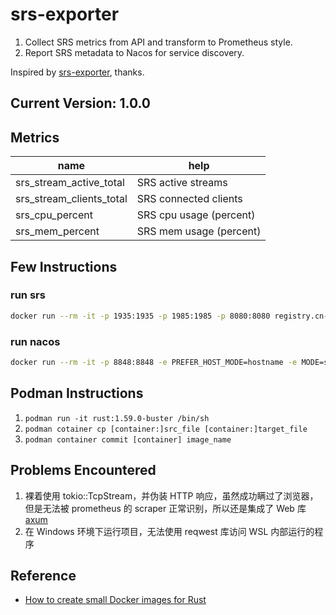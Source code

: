 # srs-exporter

1. Collect SRS metrics from API and transform to Prometheus style.
2. Report SRS metadata to Nacos for service discovery.

Inspired by [srs-exporter](https://github.com/chaoswest-tv/srs-exporter), thanks.

## Current Version: 1.0.0

## Metrics

| name                     | help                    |
| ------------------------ | ----------------------- |
| srs_stream_active_total  | SRS active streams      |
| srs_stream_clients_total | SRS connected clients   |
| srs_cpu_percent          | SRS cpu usage (percent) |
| srs_mem_percent          | SRS mem usage (percent) |

## Few Instructions

### run srs

```sh
docker run --rm -it -p 1935:1935 -p 1985:1985 -p 8080:8080 registry.cn-hangzhou.aliyuncs.com/ossrs/srs:4 ./objs/srs -c conf/docker.conf
```

### run nacos

```sh
docker run --rm -it -p 8848:8848 -e PREFER_HOST_MODE=hostname -e MODE=standalone nacos/nacos-server:v2.0.4
```

## Podman Instructions

1. `podman run -it rust:1.59.0-buster /bin/sh`
2. `podman cotainer cp [container:]src_file [container:]target_file`
3. `podman container commit [container] image_name`

## Problems Encountered

1. 裸着使用 tokio::TcpStream，并伪装 HTTP 响应，虽然成功瞒过了浏览器，但是无法被 prometheus 的 scraper 正常识别，所以还是集成了 Web 库[axum](https://github.com/tokio-rs/axum)
2. 在 Windows 环境下运行项目，无法使用 reqwest 库访问 WSL 内部运行的程序

## Reference

- [How to create small Docker images for Rust](https://kerkour.com/rust-small-docker-image)
